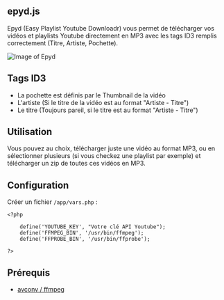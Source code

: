 ## epyd.js
Epyd (Easy Playlist Youtube Downloadr) vous permet de télécharger vos vidéos et playlists Youtube directement en MP3 avec les tags ID3 remplis correctement (Titre, Artiste, Pochette).

![Image of Epyd](http://i.imgur.com/0VpJD9M.png)

## Tags ID3
* La pochette est définis par le Thumbnail de la vidéo
* L'artiste (Si le titre de la vidéo est au format "Artiste - Titre")
* Le titre (Toujours pareil, si le titre est au format "Artiste - Titre")

## Utilisation
Vous pouvez au choix, télécharger juste une vidéo au format MP3, ou en sélectionner plusieurs (si vous checkez une playlist par exemple) et télécharger un zip de toutes ces vidéos en MP3.

## Configuration
Créer un fichier `/app/vars.php` :
```
<?php

	define('YOUTUBE_KEY', "Votre clé API Youtube");
	define('FFMPEG_BIN', '/usr/bin/ffmpeg');
	define('FFPROBE_BIN', '/usr/bin/ffprobe');

?>
```

## Prérequis
* [avconv / ffmpeg](https://libav.org/download/)
